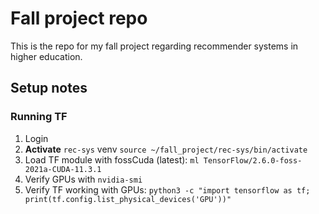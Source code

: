 # Fall project repo
This is the repo for my fall project regarding recommender systems in higher education.


## Setup notes

### Running TF
1. Login
2. **Activate** `rec-sys` venv `source ~/fall_project/rec-sys/bin/activate`
3. Load TF module with fossCuda (latest): `ml TensorFlow/2.6.0-foss-2021a-CUDA-11.3.1`
4. Verify GPUs with `nvidia-smi`
5. Verify TF working with GPUs: `python3 -c "import tensorflow as tf; print(tf.config.list_physical_devices('GPU'))"`
